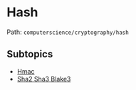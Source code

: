 # Hash

Path: `computerscience/cryptography/hash`

## Subtopics
- [Hmac](./hmac/README.md)
- [Sha2 Sha3 Blake3](./sha2_sha3_blake3/README.md)

